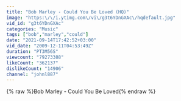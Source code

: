 ```yaml
---
title: "Bob Marley - Could You Be Loved (HQ)"
image: "https:\/\/i.ytimg.com\/vi\/g3t6YDnGXAc\/hqdefault.jpg"
vid_id: "g3t6YDnGXAc"
categories: "Music"
tags: ["bob","marley","could"]
date: "2021-09-14T17:42:52+03:00"
vid_date: "2009-12-11T04:53:49Z"
duration: "PT3M56S"
viewcount: "79273388"
likeCount: "362137"
dislikeCount: "14906"
channel: "johnl887"
---
```

{% raw %}Bob Marley - Could You Be Loved{% endraw %}
